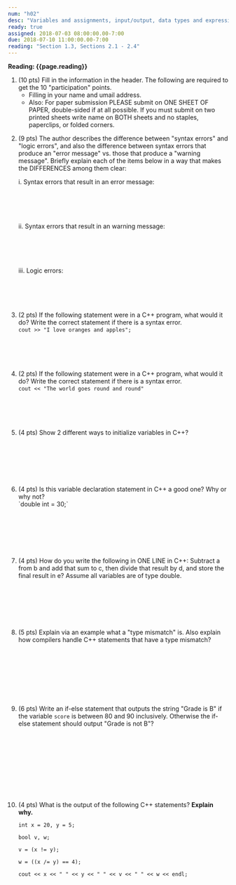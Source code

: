 ```yaml
---
num: "h02"
desc: "Variables and assignments, input/output, data types and expressions, simple flow control"
ready: true
assigned: 2018-07-03 08:00:00.00-7:00
due: 2018-07-10 11:00:00.00-7:00
reading: "Section 1.3, Sections 2.1 - 2.4"
---
```


<b>Reading: {{page.reading}}</b>

<ol start="1">

<li>(10 pts) Fill in the information in the header. The following are required to get the 10 "participation" points.
    <ul>
    <li>Filling in your name and umail address.<br /></li>
    </ul>
    <ul>
    	<li>Also: For paper submission PLEASE submit on ONE SHEET OF PAPER, double-sided if at all possible. If you must submit on two printed sheets write name on BOTH sheets and no staples, paperclips, or folded corners.<br /></li>
    </ul>
</li> 

<p></p><p></p>

<li> (9 pts) The author describes the difference between "syntax errors" and "logic errors", and also the difference between syntax errors that produce an "error message" vs. those that produce a "warning message".  Briefly explain each of the items below in a way that makes the DIFFERENCES among them clear:
    <div style="margin-bottom:0.25em"></div>

  i. Syntax errors that result in an error message:
    <div style="margin-bottom:6em"></div>
  ii. Syntax errors that result in an warning message:
    <div style="margin-bottom:6em"></div>
  iii. Logic errors:
    <div style="margin-bottom:6em"></div>
</li>

<li> (2 pts) If the following statement were in a C++ program, what would it do? Write the correct statement if there is a syntax error.
    <div style="margin-bottom:0.15em"></div>
<code>cout >> "I love oranges and apples";</code>

  <div style="margin-bottom:6em"></div>
</li>

<li> (2 pts) If the following statement were in a C++ program, what would it do? Write the correct statement if there is a syntax error.
  <div style="margin-bottom:0.15em"></div>
<code>cout << "The world goes round and round"</code>
  <div style="margin-bottom:6em"></div>
</li>

<div class="pagebreak"></div>

<li> (4 pts) Show 2 different ways to initialize variables in C++?
  <div style="margin-bottom:8em"></div>
</li>

<li> (4 pts) Is this variable declaration statement in C++ a good one? Why or why not?
<div markdown="1">
`double int = 30;`
</div>
  <div style="margin-bottom:8em"></div>
</li>

<li> (4 pts) How do you write the following in ONE LINE in C++: Subtract a from b and add that sum to c, then divide that result by d, and store the final result in e? Assume all variables are of type double.
  <div style="margin-bottom:8em"></div>
</li>

<li> (5 pts) Explain via an example what a "type mismatch" is. Also explain how compilers handle C++ statements that have a type mismatch?

  <div style="margin-bottom:10em"></div>
</li>

<li> (6 pts) Write an if-else statement that outputs the string "Grade is B" if the variable <code>score</code> is between 80 and 90 inclusively. Otherwise the if-else statement should output "Grade is not B"?
<div style="margin-bottom:12em"></div>

<li> (4 pts) What is the output of the following C++ statements? <b>Explain why.</b>
<div style="margin-bottom:0.5em"></div>
<div markdown="1">

```
int x = 20, y = 5;

bool v, w;

v = (x != y);

w = ((x /= y) == 4);

cout << x << " " << y << " " << v << " " << w << endl;

```
</div>

<div style="margin-bottom:2em"></div>
</li>




